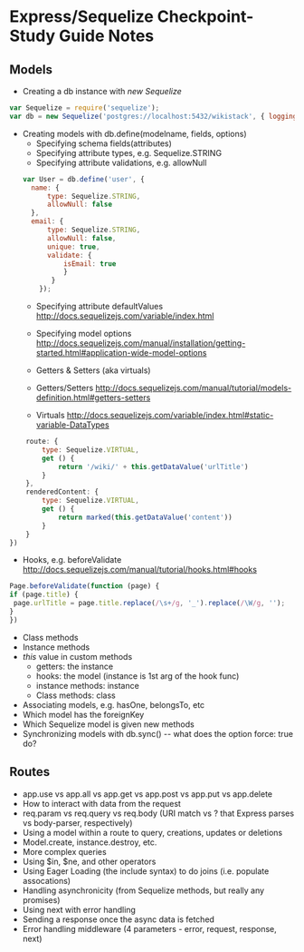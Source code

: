 # Express/Sequelize Checkpoint-Study Guide Notes

## Models

* Creating a db instance with *new Sequelize*
```javascript
var Sequelize = require('sequelize');
var db = new Sequelize('postgres://localhost:5432/wikistack', { logging: false });
```

* Creating models with db.define(modelname, fields, options)
  * Specifying schema fields(attributes)
  * Specifying attribute types, e.g. Sequelize.STRING
  * Specifying attribute validations, e.g. allowNull
  ```javascript
  var User = db.define('user', {
    name: {
        type: Sequelize.STRING,
        allowNull: false
    },
    email: {
        type: Sequelize.STRING,
        allowNull: false,
        unique: true,
        validate: {
            isEmail: true
            }
         }
      });
  ```
  * Specifying attribute defaultValues
  http://docs.sequelizejs.com/variable/index.html
  * Specifying model options
  http://docs.sequelizejs.com/manual/installation/getting-started.html#application-wide-model-options

   * Getters & Setters (aka virtuals)
   * Getters/Setters
   http://docs.sequelizejs.com/manual/tutorial/models-definition.html#getters-setters
   * Virtuals
  http://docs.sequelizejs.com/variable/index.html#static-variable-DataTypes

```javascript
    route: {
        type: Sequelize.VIRTUAL,
        get () {
            return '/wiki/' + this.getDataValue('urlTitle')
        }
    },
    renderedContent: {
        type: Sequelize.VIRTUAL,
        get () {
            return marked(this.getDataValue('content'))
        }
    }
})
```
  * Hooks, e.g. beforeValidate
   http://docs.sequelizejs.com/manual/tutorial/hooks.html#hooks
   ```javascript
   Page.beforeValidate(function (page) {
  if (page.title) {
    page.urlTitle = page.title.replace(/\s+/g, '_').replace(/\W/g, '');
  }
})
   ```
   * Class methods
   * Instance methods
   * *this* value in custom methods
     * getters: the instance
     * hooks: the model (instance is 1st arg of the hook func)
     * instance methods: instance
     * Class methods: class
 * Associating models, e.g. hasOne, belongsTo, etc
  * Which model has the foreignKey
  * Which Sequelize model is given new methods
 * Synchronizing models with db.sync() -- what does the option force: true do?



## Routes

* app.use vs app.all vs app.get vs app.post vs app.put vs app.delete
* How to interact with data from the request
 * req.param vs req.query vs req.body (URI match vs ? that Express parses vs body-parser, respectively)
 * Using a model within a route to query, creations, updates or deletions
* Model.create, instance.destroy, etc.
* More complex queries
 * Using $in, $ne, and other operators
 * Using Eager Loading (the include syntax) to do joins (i.e. populate assocations)
* Handling asynchronicity (from Sequelize methods, but really any promises)
 * Using next with error handling
 * Sending a response once the async data is fetched
 * Error handling middleware (4 parameters - error, request, response, next)
